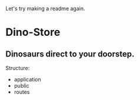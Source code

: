 Let's try making a readme again.



# Dino-Store
## Dinosaurs direct to your doorstep.

Structure:
* application
* public
* routes